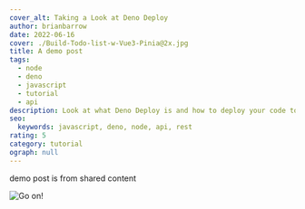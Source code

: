 ```yaml
---
cover_alt: Taking a Look at Deno Deploy
author: brianbarrow
date: 2022-06-16
cover: ./Build-Todo-list-w-Vue3-Pinia@2x.jpg
title: A demo post
tags:
  - node
  - deno
  - javascript
  - tutorial
  - api
description: Look at what Deno Deploy is and how to deploy your code to
seo:
  keywords: javascript, deno, node, api, rest
rating: 5
category: tutorial
ograph: null
---
```

demo post is from shared content

![Go on!](https://res.cloudinary.com/deepgram/image/upload/v1637245985/sample.jpg)